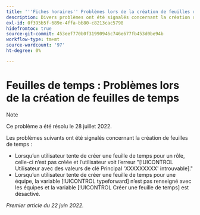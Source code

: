 ```yaml
---
title: '''Fiches horaires'' Problèmes lors de la création de feuilles de temps'
description: Divers problèmes ont été signalés concernant la création de feuilles de temps.
exl-id: 0f395b5f-689e-4ffa-bb80-c8213cac5798
hidefromtoc: true
source-git-commit: 453eef770b0f31990946c746e677fb453d0be94b
workflow-type: tm+mt
source-wordcount: '97'
ht-degree: 0%

---
```


# Feuilles de temps : Problèmes lors de la création de feuilles de temps

>[!NOTE]
>
>Ce problème a été résolu le 28 juillet 2022.

Les problèmes suivants ont été signalés concernant la création de feuilles de temps :

* Lorsqu’un utilisateur tente de créer une feuille de temps pour un rôle, celle-ci n’est pas créée et l’utilisateur voit l’erreur &quot;[!UICONTROL Utilisateur avec des valeurs de clé Principal &#39;XXXXXXXXX&#39; introuvable].&quot;
* Lorsqu’un utilisateur tente de créer une feuille de temps pour une équipe, la variable [!UICONTROL typeforward] n’est pas renseigné avec les équipes et la variable [!UICONTROL Créer une feuille de temps] est désactivé.

_Premier article du 22 juin 2022._
